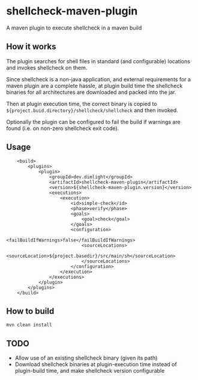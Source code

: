# shellcheck-maven-plugin
A maven plugin to execute shellcheck in a maven build

## How it works
The plugin searches for shell files in standard (and configurable) locations and invokes shellcheck on them.

Since shellcheck is a non-java application, and external requirements for a maven plugin are a complete
hassle, at plugin build time the shellcheck binaries for all architectures are downloaded and packed into the jar.
 
Then at plugin execution time, the correct binary is copied to `${project.buid.directory}/shellcheck/shellcheck`
and then invoked.

Optionally the plugin can be configured to fail the build if warnings are found (i.e. on non-zero 
shellcheck exit code).

## Usage
```
    <build>
        <plugins>
            <plugin>
                <groupId>dev.dimlight</groupId>
                <artifactId>shellcheck-maven-plugin</artifactId>
                <version>${shellcheck-maven-plugin.version}</version>
                <executions>
                    <execution>
                        <id>simple-check</id>
                        <phase>verify</phase>
                        <goals>
                            <goal>check</goal>
                        </goals>
                        <configuration>
                            <failBuildIfWarnings>false</failBuildIfWarnings>
                            <sourceLocations>
                                <sourceLocation>${project.basedir}/src/main/sh</sourceLocation>
                            </sourceLocations>
                        </configuration>
                    </execution>
                </executions>
            </plugin>
        </plugins>
    </build>
```

## How to build
```
mvn clean install
```

## TODO
* Allow use of an existing shellcheck binary (given its path)
* Download shellcheck binaries at plugin-execution time instead of plugin-build time, and make shellcheck
version configurable
